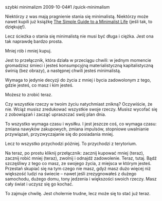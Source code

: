 szybki minimalizm
2009-10-04#1
/quick-minimalism

Niektórzy z was mają pragnienie stania się minimalistą. Niektórzy może
nawet kupili już książkę [The Simple Guide to a Minimalist Life](http://zenhabits.net/2009/09/my-new-ebook-the-simple-guide-to-a-minimalist-life/) (jeśli tak, to dziękuję!).

Lecz ścieżka o stania się minimalistą nie musi być długa i ciężka. Jest ona tak naprawdę bardzo prosta.

Mniej rób i mniej kupuj.

Jest to przełącznik, która działa w przeciągu chwili: w jednym momencie gromadzisz śmieci i jesteś konsumpcyjną materialistyczną kapitalistyczną świnią (bez obrazy), a następnej chwili jesteś minimalistą.

Wymaga to jedynie decyzji do życia z mniej i bycia zadowolonym z tego, gdzie jesteś, co masz i kim jesteś.

Możesz to zrobić teraz.

Czy wszystkie rzeczy w twoim życiu natychmiast znikną? Oczywiście, że nie. Wciąż musisz zredukować wszystkie swoje rzeczy. Musisz wycofać się z zobowiązań i zacząć upraszczać swój plan dnia.

To wszystko wymaga czasu i wysiłku. I jest jeszcze coś, co wymaga czasu: zmiana nawyków zakupowych, zmiana impulsów, stopniowe uwalnianie przywiązań, przyzwyczajanie się do posiadania mniej.

Lecz to wszystko przychodzi później. To przychodzi z terytorium.

Na teraz, po prostu kliknij przełącznik: zacznij kupować mniej (teraz), zacznij robić mniej (teraz), zwolnij i odnajdź zadowolenie. Teraz, tutaj. Bądź szczęśliwy z tego co masz, ze swojego życia, z miejsca w którym jesteś. Przestań skupiać się na tym czego nie masz, gdyż masz dużo więcej niż większość ludzi na świecie &#8211; nawet jeśli zrezygnowałeś z dużego samochodu, dużego domu, tony jedzenia i większości swoich rzeczy. Masz cały świat i uczysz się go kochać.

To zajmuje chwilę. Jest cholernie trudne, lecz może się to stać już teraz.
